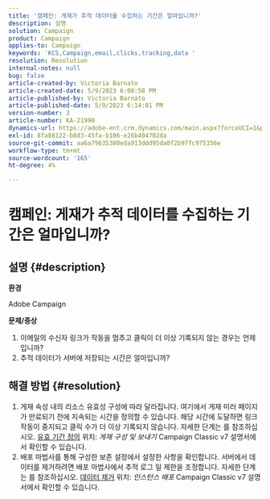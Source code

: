 ```yaml
---
title: '캠페인: 게재가 추적 데이터를 수집하는 기간은 얼마입니까?'
description: 설명
solution: Campaign
product: Campaign
applies-to: Campaign
keywords: 'KCS,Campaign,email,clicks,tracking,data '
resolution: Resolution
internal-notes: null
bug: false
article-created-by: Victoria Barnato
article-created-date: 5/9/2023 6:08:58 PM
article-published-by: Victoria Barnato
article-published-date: 5/9/2023 6:14:01 PM
version-number: 3
article-number: KA-21990
dynamics-url: https://adobe-ent.crm.dynamics.com/main.aspx?forceUCI=1&pagetype=entityrecord&etn=knowledgearticle&id=d76b8b90-94ee-ed11-8849-6045bd006b25
exl-id: 8fa88122-b8d3-45fa-b106-e26b404702da
source-git-commit: aa6a79635380eda913ddd95da0f2b97fc975356e
workflow-type: tm+mt
source-wordcount: '165'
ht-degree: 4%

---
```


# 캠페인: 게재가 추적 데이터를 수집하는 기간은 얼마입니까?

## 설명 {#description}


<b>환경</b>

Adobe Campaign

<b>문제/증상</b>

1. 이메일의 수신자 링크가 작동을 멈추고 클릭이 더 이상 기록되지 않는 경우는 언제입니까?
2. 추적 데이터가 서버에 저장되는 시간은 얼마입니까?



## 해결 방법 {#resolution}


1. 게재 속성 내의 리소스 유효성 구성에 따라 달라집니다. 여기에서 게재 미러 페이지가 만료되기 전에 지속되는 시간을 정의할 수 있습니다. 해당 시간에 도달하면 링크 작동이 중지되고 클릭 수가 더 이상 기록되지 않습니다. 자세한 단계는 를 참조하십시오. [유효 기간 정의](https://experienceleague.adobe.com/docs/campaign-classic/using/sending-messages/key-steps-when-creating-a-delivery/steps-sending-the-delivery.html?lang=en#defining-validity-period) 위치: *게재 구성 및 보내기* Campaign Classic v7 설명서에서 확인할 수 있습니다.
2. 배포 마법사를 통해 구성한 보존 설정에서 설정한 사항을 확인합니다. 서버에서 데이터를 제거하려면 배포 마법사에서 추적 로그 일 제한을 조정합니다. 자세한 단계는 를 참조하십시오. [데이터 제거](https://experienceleague.adobe.com/docs/campaign-classic/using/installing-campaign-classic/initial-configuration/deploying-an-instance.html?lang=en#purging-data) 위치: *인스턴스 배포* Campaign Classic v7 설명서에서 확인할 수 있습니다.
